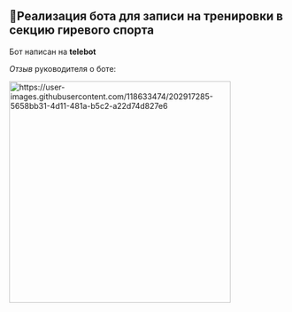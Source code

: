 <h2>🤖Реализация бота для записи на тренировки в секцию гиревого спорта</h2>

Бот написан на **telebot**



*Отзыв* руководителя о боте: 

<img src="https://user-images.githubusercontent.com/118633474/202917285-5658bb31-4d11-481a-b5c2-a22d74d827e6.jpg" alt="https://user-images.githubusercontent.com/118633474/202917285-5658bb31-4d11-481a-b5c2-a22d74d827e6" style="width:400px;"/>
